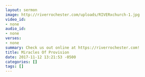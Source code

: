 ```yaml
---
layout: sermon
image: http://riverrochester.com/uploads/RIVERxchurch-1.jpg
video_id:
- none
audio_id:
- none
verses:
- none
summary: Check us out online at https://riverrochester.com!
title: Miracles Of Provision
date: 2017-11-12 13:21:53 -0500
categories: []
tags: []
---
```

